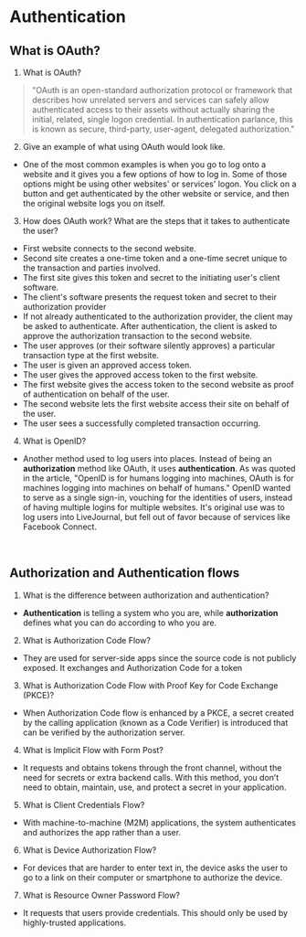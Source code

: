 # Authentication

## What is OAuth?
1. What is OAuth?
> "OAuth is an open-standard authorization protocol or framework that describes how unrelated servers and services can safely allow authenticated access to their assets without actually sharing the initial, related, single logon credential. In authentication parlance, this is known as secure, third-party, user-agent, delegated authorization."
2. Give an example of what using OAuth would look like.
* One of the most common examples is when you go to log onto a website and it gives you a few options of how to log in. Some of those options might be using other websites' or services' logon. You click on a button and get authenticated by the other website or service, and then the original website logs you on itself.
3. How does OAuth work? What are the steps that it takes to authenticate the user?
* First website connects to the second website.
* Second site creates a one-time token and a one-time secret unique to the transaction and parties involved.
* The first site gives this token and secret to the initiating user's client software.
* The client's software presents the request token and secret to their authorization provider
* If not already authenticated to the authorization provider, the client may be asked to authenticate. After authentication, the client is asked to approve the authorization transaction to the second website.
* The user approves (or their software silently approves) a particular transaction type at the first website.
* The user is given an approved access token.
* The user gives the approved access token to the first website.
* The first website gives the access token to the second website as proof of authentication on behalf of the user.
* The second website lets the first website access their site on behalf of the user.
* The user sees a successfully completed transaction occurring.
4. What is OpenID?
* Another method used to log users into places. Instead of being an **authorization** method like OAuth, it uses **authentication**. As was quoted in the article, "OpenID is for humans logging into machines, OAuth is for machines logging into machines on behalf of humans." OpenID wanted to serve as a single sign-in, vouching for the identities of users, instead of having multiple logins for multiple websites. It's original use was to log users into LiveJournal, but fell out of favor because of services like Facebook Connect.

<br/>

## Authorization and Authentication flows
1. What is the difference between authorization and authentication?
* **Authentication** is telling a system who you are, while **authorization** defines what you can do according to who you are.
2. What is Authorization Code Flow?
* They are used for server-side apps since the source code is not publicly exposed. It exchanges and Authorization Code for a token
3. What is Authorization Code Flow with Proof Key for Code Exchange (PKCE)?
* When Authorization Code flow is enhanced by a PKCE, a secret created by the calling application (known as a Code Verifier) is introduced that can be verified by the authorization server.
4. What is Implicit Flow with Form Post?
* It requests and obtains tokens through the front channel, without the need for secrets or extra backend calls. With this method, you don’t need to obtain, maintain, use, and protect a secret in your application.
5. What is Client Credentials Flow?
* With machine-to-machine (M2M) applications, the system authenticates and authorizes the app rather than a user.
6. What is Device Authorization Flow?
* For devices that are harder to enter text in, the device asks the user to go to a link on their computer or smartphone to authorize the device.
7. What is Resource Owner Password Flow?
* It requests that users provide credentials. This should only be used by highly-trusted applications.